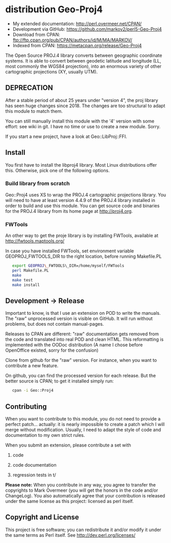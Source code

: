 # distribution Geo-Proj4

  * My extended documentation: <http://perl.overmeer.net/CPAN/>
  * Development via GitHub: <https://github.com/markov2/perl5-Geo-Proj4>
  * Download from CPAN: <ftp://ftp.cpan.org/pub/CPAN/authors/id/M/MA/MARKOV/>
  * Indexed from CPAN: <https://metacpan.org/release/Geo-Proj4>

The Open Source PROJ.4 library converts between geographic coordinate
systems.  It is able to convert between geodetic latitude and longitude
(LL, most commonly the WGS84 projection), into an enormous variety of
other cartographic projections (XY, usually UTM).

## DEPRECATION

After a stable period of about 25 years under "version 4", the proj
library has seen huge changes since 2018.  The changes are too
structural to adapt this module to match them.

You can still manually install this module with the '4' version with some
effort: see wiki in git.  I have no time or use to create a new module.
Sorry.

If you start a new project, have a look at Geo::LibProj::FFI.

## Install

You first have to install the libproj4 library.  Most Linux distributions
offer this.  Otherwise, pick one of the following options.

### Build library from scratch

Geo::Proj4 uses XS to wrap the PROJ.4 cartographic projections library.
You will need to have at least version 4.4.9 of the PROJ.4 library
installed in order to build and use this module. You can get source
code and binaries for the PROJ.4 library from its home page at
<http://proj4.org>.

### FWTools

An other way to get the proje library is by installing FWTools, available
at <http://fwtools.maptools.org/>

In case you have installed FWTools, set environment variable
GEOPROJ\_FWTOOLS\_DIR to the right location, before running Makefile.PL

```bash
   export GEOPROJ\_FWTOOLS\_DIR=/home/myself/FWTools
   perl Makefile.PL
   make
   make test
   make install
```

## Development &rarr; Release

Important to know, is that I use an extension on POD to write the manuals.
The "raw" unprocessed version is visible on GitHub.  It will run without
problems, but does not contain manual-pages.

Releases to CPAN are different: "raw" documentation gets removed from
the code and translated into real POD and clean HTML.  This reformatting
is implemented with the OODoc distribution (A name I chose before OpenOffice
existed, sorry for the confusion)

Clone from github for the "raw" version.  For instance, when you want
to contribute a new feature.

On github, you can find the processed version for each release.  But the
better source is CPAN; to get it installed simply run:

```sh
   cpan -i Geo::Proj4
```

## Contributing

When you want to contribute to this module, you do not need to provide
a perfect patch... actually: it is nearly impossible to create a patch
which I will merge without modification.  Usually, I need to adapt the
style of code and documentation to my own strict rules.

When you submit an extension, please contribute a set with

1. code

2. code documentation

3. regression tests in t/

**Please note:**
When you contribute in any way, you agree to transfer the copyrights to
Mark Overmeer (you will get the honors in the code and/or ChangeLog).
You also automatically agree that your contribution is released under
the same license as this project: licensed as perl itself.

## Copyright and License

This project is free software; you can redistribute it and/or modify it
under the same terms as Perl itself.
See <http://dev.perl.org/licenses/>
